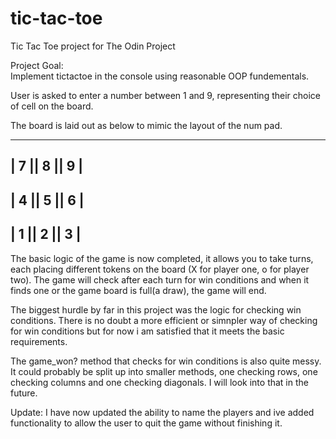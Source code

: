 # tic-tac-toe
Tic Tac Toe project for The Odin Project


Project Goal:  
Implement tictactoe in the console using reasonable OOP fundementals.


User is asked to enter a number between 1 and 9, representing their choice of cell on the board.

The board is laid out as below to mimic the layout of the num pad.

---------------
| 7 || 8 || 9 |
---------------
| 4 || 5 || 6 |
---------------
| 1 || 2 || 3 |
---------------

The basic logic of the game is now completed, it allows you to take turns, each placing different tokens on the board (X for player one, o for player two).
The game will check after each turn for win conditions and when it finds one or the game board is full(a draw), the game will end.

The biggest hurdle by far in this project was the logic for checking win conditions.  There is no doubt a more efficient or simnpler way of checking for win conditions but for now i am satisfied that it meets the basic requirements.

The game_won? method that checks for win conditions is also quite messy. It could probably be split up into smaller methods, one checking rows, one checking columns and one checking diagonals.  I will look into that in the future.  

Update:
I have now updated the ability to name the players and ive added functionality to allow the user to quit the game without finishing it.